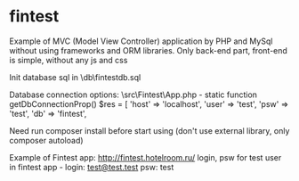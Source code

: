 # fintest
Example of MVC (Model View Controller) application by PHP and MySql without using frameworks and ORM libraries.
Only back-end part, front-end is simple, without any js and css 

Init database sql in \db\fintestdb.sql 

Database connection options: \src\Fintest\App.php - 
static function getDbConnectionProp()
    $res = [
        'host' => 'localhost',
        'user' => 'test',
        'psw' => 'test',
        'db' => 'fintest',
        
 Need run composer install before start using (don't use external library, only composer autoload)


Example of Fintest app: http://fintest.hotelroom.ru/
login, psw for test user in fintest app - 
login: test@test.test
psw: test 
